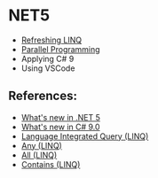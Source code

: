 # NET5
- [Refreshing LINQ](https://github.com/eduflornet/NET5/tree/main/LINQ)
- [Parallel Programming](https://github.com/eduflornet/NET5/tree/main/Parallel-Programming)
- Applying C# 9
- Using VSCode

## References:
- [What's new in .NET 5](https://docs.microsoft.com/en-us/dotnet/core/dotnet-five)
- [What's new in C# 9.0](https://docs.microsoft.com/en-us/dotnet/csharp/whats-new/csharp-9)
- [Language Integrated Query (LINQ)](https://docs.microsoft.com/en-us/dotnet/csharp/programming-guide/concepts/linq/)
- [Any (LINQ)](https://docs.microsoft.com/es-mx/dotnet/api/system.linq.enumerable.any?view=net-6.0)
- [All (LINQ)](https://docs.microsoft.com/es-mx/dotnet/api/system.linq.enumerable.all?view=net-6.0)
- [Contains (LINQ)](https://docs.microsoft.com/es-mx/dotnet/api/system.linq.enumerable.contains?view=net-6.0)
